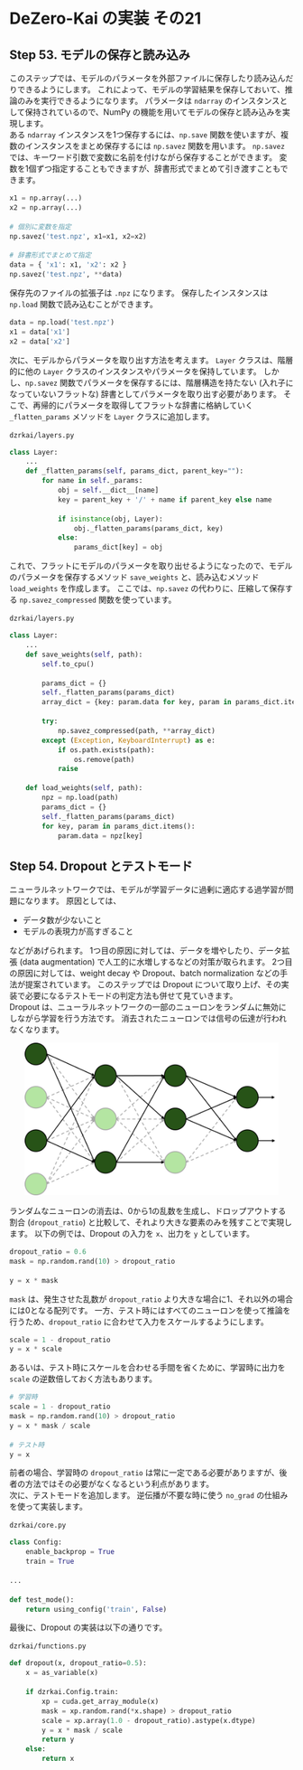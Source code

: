 # DeZero-Kai の実装 その21

## Step 53. モデルの保存と読み込み
このステップでは、モデルのパラメータを外部ファイルに保存したり読み込んだりできるようにします。
これによって、モデルの学習結果を保存しておいて、推論のみを実行できるようになります。
パラメータは ```ndarray``` のインスタンスとして保持されているので、NumPy の機能を用いてモデルの保存と読み込みを実現します。  
ある ```ndarray``` インスタンスを1つ保存するには、```np.save``` 関数を使いますが、複数のインスタンスをまとめ保存するには ```np.savez``` 関数を用います。
```np.savez``` では、キーワード引数で変数に名前を付けながら保存することができます。
変数を1個ずつ指定することもできますが、辞書形式でまとめて引き渡すこともできます。

```python
x1 = np.array(...)
x2 = np.array(...)

# 個別に変数を指定
np.savez('test.npz', x1=x1, x2=x2)

# 辞書形式でまとめて指定
data = { 'x1': x1, 'x2': x2 }
np.savez('test.npz', **data)
```

保存先のファイルの拡張子は ```.npz``` になります。
保存したインスタンスは ```np.load``` 関数で読み込むことができます。

```python
data = np.load('test.npz')
x1 = data['x1']
x2 = data['x2']
```

次に、モデルからパラメータを取り出す方法を考えます。
```Layer``` クラスは、階層的に他の ```Layer``` クラスのインスタンスやパラメータを保持しています。
しかし、```np.savez``` 関数でパラメータを保存するには、階層構造を持たない (入れ子になっていないフラットな) 辞書としてパラメータを取り出す必要があります。
そこで、再帰的にパラメータを取得してフラットな辞書に格納していく ```_flatten_params``` メソッドを ```Layer``` クラスに追加します。

```dzrkai/layers.py```
```python
class Layer:
    ...
    def _flatten_params(self, params_dict, parent_key=""):
        for name in self._params:
            obj = self.__dict__[name]
            key = parent_key + '/' + name if parent_key else name

            if isinstance(obj, Layer):
                obj._flatten_params(params_dict, key)
            else:
                params_dict[key] = obj
```

これで、フラットにモデルのパラメータを取り出せるようになったので、モデルのパラメータを保存するメソッド ```save_weights``` と、読み込むメソッド ```load_weights``` を作成します。
ここでは、```np.savez``` の代わりに、圧縮して保存する ```np.savez_compressed``` 関数を使っています。

```dzrkai/layers.py```
```python
class Layer:
    ...
    def save_weights(self, path):
        self.to_cpu()

        params_dict = {}
        self._flatten_params(params_dict)
        array_dict = {key: param.data for key, param in params_dict.items() if param is not None}

        try:
            np.savez_compressed(path, **array_dict)
        except (Exception, KeyboardInterrupt) as e:
            if os.path.exists(path):
                os.remove(path)
            raise

    def load_weights(self, path):
        npz = np.load(path)
        params_dict = {}
        self._flatten_params(params_dict)
        for key, param in params_dict.items():
            param.data = npz[key]
```


## Step 54. Dropout とテストモード
ニューラルネットワークでは、モデルが学習データに過剰に適応する過学習が問題になります。
原因としては、

- データ数が少ないこと
- モデルの表現力が高すぎること

などがあげられます。
1つ目の原因に対しては、データを増やしたり、データ拡張 (data augmentation) で人工的に水増しするなどの対策が取られます。
2つ目の原因に対しては、weight decay や Dropout、batch normalization などの手法が提案されています。
このステップでは Dropout について取り上げ、その実装で必要になるテストモードの判定方法も併せて見ていきます。  
Dropout は、ニューラルネットワークの一部のニューロンをランダムに無効にしながら学習を行う方法です。
消去されたニューロンでは信号の伝達が行われなくなります。

<div align="center">
    <img src="../steps/step54.png" width=450>
</div>

ランダムなニューロンの消去は、0から1の乱数を生成し、ドロップアウトする割合 (```dropout_ratio```) と比較して、それより大きな要素のみを残すことで実現します。
以下の例では、Dropout の入力を ```x```、出力を ```y``` としています。

```python
dropout_ratio = 0.6
mask = np.random.rand(10) > dropout_ratio

y = x * mask
```

```mask``` は、発生させた乱数が ```dropout_ratio``` より大きな場合に1、それ以外の場合には0となる配列です。
一方、テスト時にはすべてのニューロンを使って推論を行うため、```dropout_ratio``` に合わせて入力をスケールするようにします。

```python
scale = 1 - dropout_ratio
y = x * scale
```

あるいは、テスト時にスケールを合わせる手間を省くために、学習時に出力を ```scale``` の逆数倍しておく方法もあります。

```python
# 学習時
scale = 1 - dropout_ratio
mask = np.random.rand(10) > dropout_ratio
y = x * mask / scale

# テスト時
y = x
```

前者の場合、学習時の ```dropout_ratio``` は常に一定である必要がありますが、後者の方法ではその必要がなくなるという利点があります。  
次に、テストモードを追加します。
逆伝播が不要な時に使う ```no_grad``` の仕組みを使って実装します。

```dzrkai/core.py```
```python
class Config:
    enable_backprop = True
    train = True

...

def test_mode():
    return using_config('train', False)
```

最後に、Dropout の実装は以下の通りです。

```dzrkai/functions.py```
```python
def dropout(x, dropout_ratio=0.5):
    x = as_variable(x)

    if dzrkai.Config.train:
        xp = cuda.get_array_module(x)
        mask = xp.random.rand(*x.shape) > dropout_ratio
        scale = xp.array(1.0 - dropout_ratio).astype(x.dtype)
        y = x * mask / scale
        return y
    else:
        return x
```